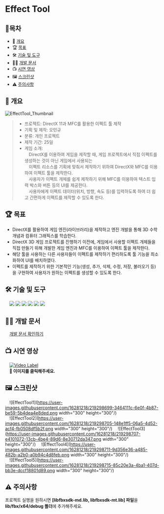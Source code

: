 # Effect Tool
## 📙목차
- 📝 [개요](#-개요)
- 🏆 [목표](#-목표)
- 🛠 [기술 및 도구](#-기술-및-도구)
- 🧑‍💻 [개발 문서](#-개발-문서)
- 📺 [시연 영상](#-시연-영상)
- 🖼️ [스크린샷](#%EF%B8%8F-스크린샷)
- ⚠️ [주의사항](#%EF%B8%8F-주의사항)

## 📝 개요
![EffectTool_Thumbnail](https://user-images.githubusercontent.com/16281218/218702104-19e47381-6c84-476e-9662-d233968656a7.png)    
> - 프로젝트: DirectX 11과 MFC를 활용한 이펙트 툴 제작      
> - 기획 및 제작: 오민규   
> - 분류: 개인 프로젝트   
> - 제작 기간: 25일    
> - 게임 소개:   
> &emsp;DirectX를 이용하여 게임을 제작할 때, 게임 프로젝트에서 직접 이펙트를 생성하는 것이 아닌 게임에서 사용되는        
> &emsp;이펙트 리소스를 기획에 맞춰서 제작하기 위하여 DirectX와 MFC를 이용하여 이펙트 툴을 제작한다.    
> &emsp;사용자가 이펙트 개체를 쉽게 제작하기 위해 MFC를 이용하여 텍스트 입력 박스와 버튼 등의 UI를 제공한다.    
> &emsp;사용자에게 이펙트 데이터(위치, 방향, 속도 등)를 입력하도록 하여 더 쉽고 간편하게 이펙트를 제작할 수 있도록 한다.       

## 🏆 목표      
- DirectX를 활용하여 게임 엔진(라이브러리)을 제작하고 엔진 개발을 통해 3D 수학 개념과 컴퓨터 그래픽스를 학습한다.    
- DirectX 3D 게임 프로젝트를 진행하기 이전에, 게임에서 사용할 이펙트 개체들을 직접 만들기 위해 개발한 게임 엔진과 MFC를 이용하여 이펙트 툴을 제작한다.    
- 해당 툴을 사용하는 다른 사용자들이 이펙트를 제작하기 편리하도록 툴 기능을 최소화하여 UI를 배치하였다.    
- 이펙트를 제작하기 위한 기본적인 기능(생성, 추가, 삭제, 수정, 저장, 불러오기 등)을 구현하여 사용자가 원하는 이펙트를 생성할 수 있도록 한다.    


## 🛠 기술 및 도구   
&emsp;<img src="https://img.shields.io/badge/C-A8B9CC?style=flat-square&&logo=c&logoColor=white"/> 
<img src="https://img.shields.io/badge/C++-00599C?style=flat-square&&logo=cplusplus&logoColor=white"/> 
<img src="https://img.shields.io/badge/Window API-0078D6?style=flat-square&&logo=Windows&logoColor=white"/> 
<img src="https://img.shields.io/badge/-MFC-red?style=flat-square&&logo=Microsoft&logoColor=white"/> 
<img src="https://img.shields.io/badge/-DirectX-black?style=flat-square&&logo=Microsoft&logoColor=white"/> 
<img src="https://img.shields.io/badge/Visual Studio-5C2D91?style=flat-square&&logo=Visual Studio&logoColor=white"/>    

## 🧑‍💻 개발 문서
&emsp;[개발 문서 확인하기](https://github.com/MingyuOh/EffectTool/tree/main/Document)
 
 
## 📺 시연 영상
&emsp;[![Video Label](https://user-images.githubusercontent.com/16281218/218701661-20602342-d82e-4e7d-b7f8-a64dbdc82337.png)](https://youtu.be/GfTfRzlZWFo)        
&emsp;**🔼 이미지를 클릭해주세요.**    

## 🖼️ 스크린샷
&emsp;![EffectTool1](https://user-images.githubusercontent.com/16281218/219298699-3464111c-6e0f-4b87-be59-5b4dea4e8ded.png width="300" height="300"/)    
&emsp;![EffectTool2](https://user-images.githubusercontent.com/16281218/219298705-148e1ff5-06a5-4d52-acf4-fb0508df5b2f.png width="300" height="300"/)
&emsp;![EffectTool3](https://user-images.githubusercontent.com/16281218/219298707-e4101072-13cb-4be4-89d6-8e30712da347.png width="300" height="300"/)
&emsp;![EffectTool4](https://user-images.githubusercontent.com/16281218/219298711-9d356e36-a485-482b-a2b0-a0b94c4d8feb.png width="300" height="300"/)  
&emsp;![EffectTool5](https://user-images.githubusercontent.com/16281218/219298715-85c20e3a-4ba1-407d-bb3e-dccf18801d89.png width="300" height="300"/)

## ⚠️ 주의사항    
프로젝트 실행을 원하시면 
**[libfbxsdk-md.lib, libfbxsdk-mt.lib] 파일**을 
**lib/fbx/x64/debug 폴더**에 추가해주세요.
